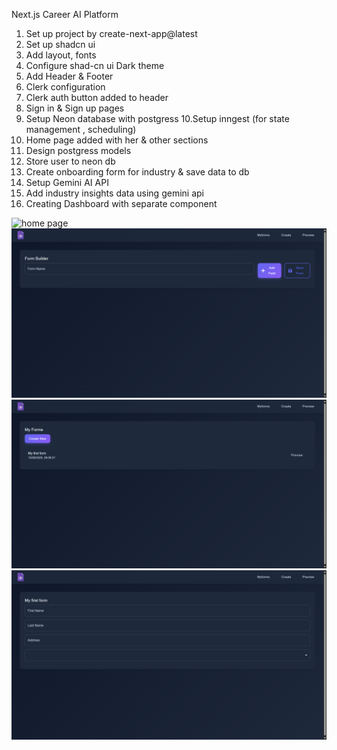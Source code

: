 
Next.js Career AI Platform

1. Set up project by create-next-app@latest
2. Set up shadcn ui
3. Add layout, fonts
4. Configure shad-cn ui Dark theme
5. Add Header & Footer
6. Clerk configuration
7. Clerk auth button added to header
8. Sign in & Sign up pages
9. Setup Neon database with postgress
10.Setup inngest (for state management , scheduling)
11. Home page added with her & other sections
12. Design postgress models
13. Store user to neon db
14. Create onboarding form for industry & save data to db
15. Setup Gemini AI API
16. Add industry insights data using gemini api
17. Creating Dashboard with separate component


<img src="https://drive.google.com/uc?export=view&id=1AbCdEfGhIjKlMnOpQrStUvWxYz" alt="home page" width="600">
<img src="https://github.com/deepakkumar9470/React-Form-Builder/blob/main/public/images/Form_Builder_2.png" alt="form create page">

<img src="https://github.com/deepakkumar9470/React-Form-Builder/blob/main/public/images/Form_Builder_3.png" alt="forms list page">

<img src="https://github.com/deepakkumar9470/React-Form-Builder/blob/main/public/images/Form_Builder_4.png" alt="form preview page">
